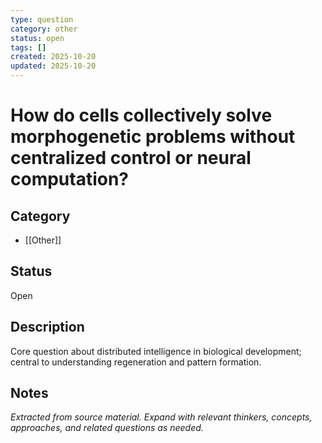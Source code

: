 ```yaml
---
type: question
category: other
status: open
tags: []
created: 2025-10-20
updated: 2025-10-20
---
```


# How do cells collectively solve morphogenetic problems without centralized control or neural computation?

## Category

- [[Other]]

## Status

Open

## Description

Core question about distributed intelligence in biological development; central to understanding regeneration and pattern formation.

## Notes

*Extracted from source material. Expand with relevant thinkers, concepts, approaches, and related questions as needed.*
